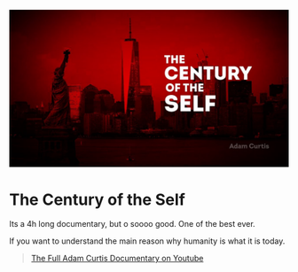 
![](img/century_self.png)

# The Century of the Self

Its a 4h long documentary, but o soooo good. One of the best ever.

If you want to understand the main reason why humanity is what it is today.

> [The Full Adam Curtis Documentary on Youtube](https://www.youtube.com/watch?v=eJ3RzGoQC4s)

